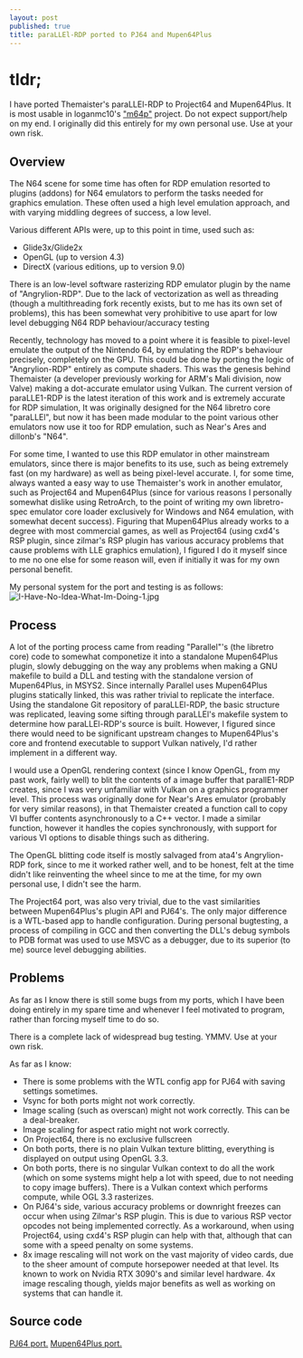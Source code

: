 ```yaml
---
layout: post
published: true
title: paraLLEl-RDP ported to PJ64 and Mupen64Plus
---
```

# tldr;

I have ported Themaister's paraLLEl-RDP to Project64 and Mupen64Plus.
It is most usable in loganmc10's ["m64p"](https://github.com/loganmc10/m64p) project. 
Do not expect support/help on my end. I originally did this entirely for my own personal use.
Use at your own risk. 

## Overview

The N64 scene for some time has often for RDP emulation resorted to plugins (addons) for
N64 emulators to perform the tasks needed for graphics emulation. These often used a 
high level emulation approach, and with varying middling degrees of success, a low level.

Various different APIs were, up to this point in time, used such as:
* Glide3x/Glide2x
* OpenGL (up to version 4.3)
* DirectX (various editions, up to version 9.0)


There is an low-level software rasterizing RDP emulator plugin by the name of "Angrylion-RDP". Due to the lack of vectorization as well as threading (though a multithreading fork recently exists, but to me has its own set of problems), this has been somewhat very prohibitive to use apart for low level debugging N64 RDP behaviour/accuracy testing

Recently, technology has moved to a point where it is feasible to pixel-level emulate the output of the Nintendo 64, by emulating the RDP's behaviour precisely, completely on the GPU. This could be done by porting the logic of "Angrylion-RDP" entirely as compute shaders. This was the genesis behind Themaister (a developer previously working for ARM's Mali division, now Valve) making a dot-accurate emulator using Vulkan. The current version of paraLLE1-RDP is the latest iteration of this work and is extremely accurate for RDP simulation, It was originally designed for the N64 libretro core "paraLLEl", but now it has been made modular to the point various other emulators now use it too for RDP emulation, such as Near's Ares and dillonb's "N64".

For some time, I wanted to use this RDP emulator in other mainstream emulators, since there is major benefits to its use, such as being extremely fast (on my hardware) as well as being pixel-level accurate. I, for some time, always wanted a easy way to use Themaister's work in another emulator, such as Project64 and Mupen64Plus (since for various reasons I personally somewhat dislike using RetroArch, to the point of writing my own libretro-spec emulator core loader exclusively for Windows and N64 emulation, with somewhat decent success). Figuring that Mupen64Plus already works to a degree with most commercial games, as well as Project64 (using cxd4's RSP plugin, since zilmar's RSP plugin has various accuracy problems that cause problems with LLE graphics emulation), I figured I do it myself since to me no one else for some reason will, even if initially it was for my own personal benefit.

My personal system for the port and testing is as follows:
![I-Have-No-Idea-What-Im-Doing-1.jpg]({{site.baseurl}}/images/pcspecs.PNG)


## Process

A lot of the porting process came from reading "Parallel"'s (the libretro core) code to somewhat componetize it into a standalone Mupen64Plus plugin, slowly debugging on the way any problems when making a GNU makefile to build a DLL and testing with the standalone version of Mupen64Plus, in MSYS2. Since internally Parallel uses Mupen64Plus plugins statically linked, this was rather trivial to replicate the interface. Using the standalone Git repository of paraLLEl-RDP, the basic structure was replicated, leaving some sifting through paraLLEl's makefile system to determine how paraLLEl-RDP's source is built. However, I figured since there would need to be significant upstream changes to Mupen64Plus's core and frontend executable to support Vulkan natively, I'd rather implement in a different way.

I would use a OpenGL rendering context (since I know OpenGL, from my past work, fairly well) to blit the contents of a image buffer that parallE1-RDP creates, since I was very unfamiliar with Vulkan on a graphics programmer level. This process was originally done for Near's Ares emulator (probably for very similar reasons), in that Themaister created a function call to copy VI buffer contents asynchronously to a C++ vector. I made a similar function, however it handles the copies synchronously, with support for various VI options to disable things such as dithering.

The OpenGL blitting code itself is mostly salvaged from ata4's Angrylion-RDP fork, since to me it worked rather well, and to be honest, felt at the time didn't like reinventing the wheel since to me at the time, for my own personal use, I didn't see the harm.

The Project64 port, was also very trivial, due to the vast similarities between Mupen64Plus's plugin API and PJ64's. The only major difference is a WTL-based app to handle configuration. During personal bugtesting, a process of compiling in GCC and then converting the DLL's debug symbols to PDB format was used to use MSVC as a debugger, due to its superior (to me) source level debugging abilities. 

## Problems

As far as I know there is still some bugs from my ports, which I have been doing entirely in my spare time and whenever I feel motivated to program, rather than forcing myself time to do so.

There is a complete lack of widespread bug testing. YMMV. Use at your own risk.

As far as I know:

- There is some problems with the WTL config app for PJ64 with saving settings sometimes.
- Vsync for both ports might not work correctly.
- Image scaling (such as overscan) might not work correctly. This can be a deal-breaker.
- Image scaling for aspect ratio might not work correctly.
- On Project64, there is no exclusive fullscreen
- On both ports, there is no plain Vulkan texture blitting, everything is displayed on output using OpenGL 3.3. 
- On both ports, there is no singular Vulkan context to do all the work (which on some systems might help a lot with speed, due to not needing to copy image buffers). There is a Vulkan context which performs compute, while OGL 3.3 rasterizes.
- On PJ64's side, various accuracy problems or downright freezes can occur when using Zilmar's RSP plugin. This is due to various RSP vector opcodes not being implemented correctly. As a workaround, when using Project64, using cxd4's RSP plugin can help with that, although that can some with a speed penalty on some systems.
- 8x image rescaling will not work on the vast majority of video cards, due to the sheer amount of compute horsepower needed at that level. Its known to work on Nvidia RTX 3090's and similar level hardware. 4x image rescaling though, yields major benefits as well as working on systems that can handle it.

## Source code

[PJ64 port.](https://github.com/mudlord/pj64-parallelrdpmudlord/pj64-parallelrdp)
[Mupen64Plus port.](https://github.com/mudlord/mupen64plus-video-parallel)
